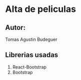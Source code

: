 # Alta de peliculas

## Autor:
Tomas Agustin Budeguer

## Librerias usadas

1. React-Bootstrap
1. Bootstrap